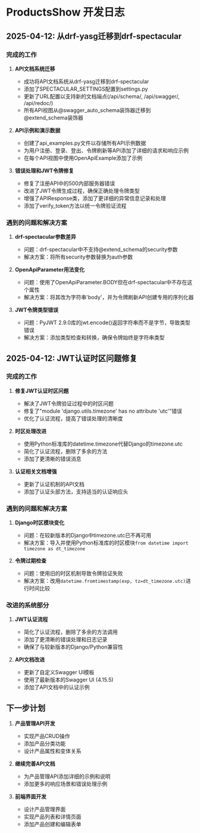 # ProductsShow 开发日志

## 2025-04-12: 从drf-yasg迁移到drf-spectacular

### 完成的工作

1. **API文档系统迁移**
   - 成功将API文档系统从drf-yasg迁移到drf-spectacular
   - 添加了SPECTACULAR_SETTINGS配置到settings.py
   - 更新了URL配置以支持新的文档端点(/api/schema/, /api/swagger/, /api/redoc/)
   - 所有API视图从@swagger_auto_schema装饰器迁移到@extend_schema装饰器

2. **API示例和演示数据**
   - 创建了api_examples.py文件以存储所有API示例数据
   - 为用户注册、登录、登出、令牌刷新等API添加了详细的请求和响应示例
   - 在每个API视图中使用OpenApiExample添加了示例

3. **错误处理和JWT令牌修复**
   - 修复了注册API中的500内部服务器错误
   - 改进了JWT令牌生成过程，确保正确处理令牌类型
   - 增强了APIResponse类，添加了更详细的异常信息记录和处理
   - 添加了verify_token方法以统一令牌验证流程

### 遇到的问题和解决方案

1. **drf-spectacular参数差异**
   - 问题：drf-spectacular中不支持@extend_schema的security参数
   - 解决方案：将所有security参数替换为auth参数

2. **OpenApiParameter用法变化**
   - 问题：使用了OpenApiParameter.BODY但在drf-spectacular中不存在这个属性
   - 解决方案：将其改为字符串'body'，并为令牌刷新API创建专用的序列化器

3. **JWT令牌类型错误**
   - 问题：PyJWT 2.9.0库的jwt.encode()返回字符串而不是字节，导致类型错误
   - 解决方案：添加类型检查和转换，确保令牌始终是字符串类型

## 2025-04-12: JWT认证时区问题修复

### 完成的工作

1. **修复JWT认证时区问题**
   - 解决了JWT令牌验证过程中的时区问题
   - 修复了"module 'django.utils.timezone' has no attribute 'utc'"错误
   - 优化了认证流程，提高了错误处理的清晰度

2. **时区处理改进**
   - 使用Python标准库的datetime.timezone代替Django的timezone.utc
   - 简化了认证流程，删除了多余的方法
   - 添加了更清晰的错误消息

3. **认证相关文档增强**
   - 更新了认证机制的API文档
   - 添加了认证头部方法，支持适当的认证响应头

### 遇到的问题和解决方案

1. **Django时区模块变化**
   - 问题：在较新版本的Django中timezone.utc已不再可用
   - 解决方案：导入并使用Python标准库的时区模块`from datetime import timezone as dt_timezone`

2. **令牌过期检查**
   - 问题：使用旧的时区机制导致令牌验证失败
   - 解决方案：改用`datetime.fromtimestamp(exp, tz=dt_timezone.utc)`进行时间比较

### 改进的系统部分

1. **JWT认证流程**
   - 简化了认证流程，删除了多余的方法调用
   - 添加了更清晰的错误处理和日志记录
   - 确保了与较新版本的Django/Python兼容性

2. **API文档改进**
   - 更新了自定义Swagger UI模板
   - 使用了最新版本的Swagger UI (4.15.5)
   - 添加了API文档中的认证示例

## 下一步计划

1. **产品管理API开发**
   - 实现产品CRUD操作
   - 添加产品分类功能
   - 设计产品属性和变体关系

2. **继续完善API文档**
   - 为产品管理API添加详细的示例和说明
   - 添加更多的响应场景和错误处理示例

3. **前端界面开发**
   - 设计产品管理界面
   - 实现产品列表和详情页面
   - 添加产品创建和编辑表单
